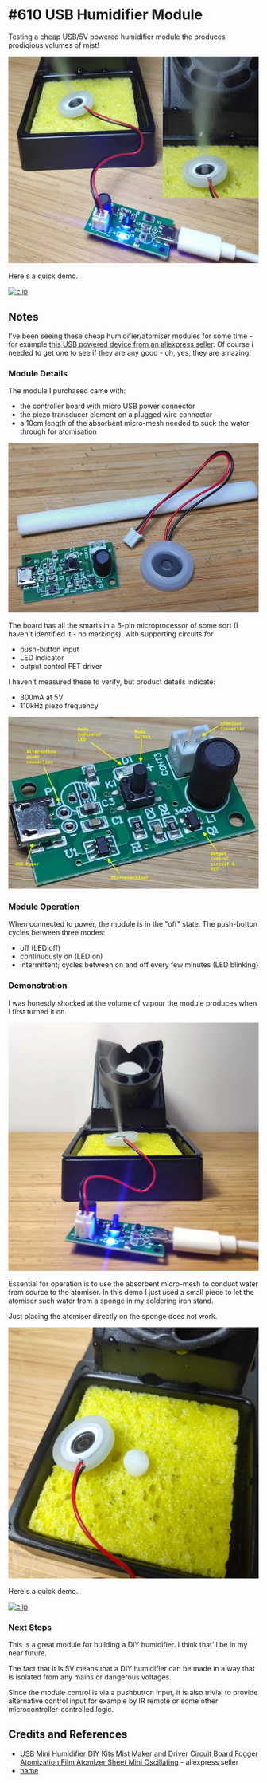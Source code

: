 # #610 USB Humidifier Module

Testing a cheap USB/5V powered humidifier module the produces prodigious volumes of mist!

![Build](./assets/HumidifierModule_build.jpg?raw=true)

Here's a quick demo..

[![clip](https://img.youtube.com/vi/2LCTg96Ospw/0.jpg)](https://www.youtube.com/watch?v=2LCTg96Ospw)

## Notes

I've been seeing these cheap humidifier/atomiser modules for some time - for example
[this USB powered device from an aliexpress seller](https://www.aliexpress.com/item/1005002496630103.html).
Of course i needed to get one to see if they are any good - oh, yes, they are amazing!

### Module Details

The module I purchased came with:

* the controller board with micro USB power connector
* the piezo transducer element on a plugged wire connector
* a 10cm length of the absorbent micro-mesh needed to suck the water through for atomisation

![kit_parts](./assets/kit_parts.jpg?raw=true)

The board has all the smarts in a 6-pin microprocessor of some sort (I haven't identified it - no markings),
with supporting circuits for

* push-button input
* LED indicator
* output control FET driver

I haven't measured these to verify, but product details indicate:

* 300mA at 5V
* 110kHz piezo frequency

![kit_board](./assets/kit_board.jpg?raw=true)

### Module Operation

When connected to power, the module is in the "off" state. The push-botton cycles between three modes:

* off (LED off)
* continuously on (LED on)
* intermittent; cycles between on and off every few minutes (LED blinking)

### Demonstration

I was honestly shocked at the volume of vapour the module produces when I first turned it on.

![demo1](./assets/demo1.jpg?raw=true)

Essential for operation is to use the absorbent micro-mesh to conduct water from source to the atomiser.
In this demo I just used a small piece to let the atomiser such water from a sponge in my soldering iron stand.

Just placing the atomiser directly on the sponge does not work.

![demo2](./assets/demo2.jpg?raw=true)

Here's a quick demo..

[![clip](https://img.youtube.com/vi/2LCTg96Ospw/0.jpg)](https://www.youtube.com/watch?v=2LCTg96Ospw)

### Next Steps

This is a great module for building a DIY humidifier. I think that'll be in my near future.

The fact that it is 5V means that a DIY humidifier can be made in a way that is isolated from any mains or dangerous voltages.

Since the module control is via a pushbutton input, it is also trivial to provide alternative control input for example by IR remote
or some other microcontroller-controlled logic.

## Credits and References

* [USB Mini Humidifier DIY Kits Mist Maker and Driver Circuit Board Fogger Atomization Film Atomizer Sheet Mini Oscillating](https://www.aliexpress.com/item/1005002496630103.html) - aliexpress seller
* [name](url)

